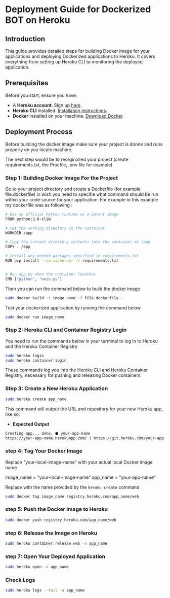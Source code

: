 # Deployment Guide for Dockerized BOT on Heroku

## Introduction
This guide provides detailed steps for building Docker image for your applications and deploying Dockerized applications to Heroku. It covers everything from setting up Heroku CLI to monitoring the deployed application.

## Prerequisites
Before you start, ensure you have:
- A **Heroku account**. Sign up [here](https://signup.heroku.com/).
- **Heroku CLI** installed. [Installation instructions](https://devcenter.heroku.com/articles/heroku-cli).
- **Docker** installed on your machine. [Download Docker](https://docs.docker.com/get-docker/).

## Deployment Process

Before building the docker image make sure your project is donne and runs properly on you locale machine.

The next step would be to reorginazed your project (create requirements.txt, the Procfile, .env file for example) 

### Step 1: Building Docker Image For the Project

Go to your project directory and create a Dockerfile (for example file.dockerfile) in wish you need to specifie what command should be run within your code source for your application.
For example in this example my dockerfile was as following :

```bash
# Use an official Python runtime as a parent image
FROM python:3.8-slim

# Set the working directory in the container
WORKDIR /app

# Copy the current directory contents into the container at /app
COPY . /app

# Install any needed packages specified in requirements.txt
RUN pip install --no-cache-dir -r requirements.txt


# Run app.py when the container launches
CMD ["python", "main.py"]

```

Then you can run the command below to build the docker image
```bash
sudo docker build -t image_name -f file.dockerfile .

```
Test your dockerized application by running the command below

```bash
sudo docker run image_name
```

### Step 2: Heroku CLI and Container Registry Login

You need to run the commands below in your terminal to log in to Heroku and the Heroku Container Registry

```bash
sudo heroku login
sudo heroku container:login
```

These commands log you into the Heroku CLI and Heroku Container Registry, necessary for pushing and releasing Docker containers.

### Step 3: Create a New Heroku Application


```bash
sudo heroku create app_name
```

This command will output the URL and repository for your new Heroku app, like so:

- **Expected Output**

```bash
Creating app... done, ⬢ your-app-name
https://your-app-name.herokuapp.com/ | https://git.heroku.com/your-app-name.git
```

### step 4: Tag Your Docker Image

Replace "your-local-image-name" with your actual local Docker image name

image_name = "your-local-image-name"
app_name = "your-app-name"  

Replace with the name provided by the `heroku create` command

```bash
sudo docker tag image_name registry.heroku.com/app_name/web
```

### step 5: Push the Docker Image to Heroku

```bash
sudo docker push registry.heroku.com/app_name/web
```

### step 6: Release the Image on Heroku

```bash
sudo heroku container:release web -a app_name
```
### step 7: Open Your Deployed Application

```bash
sudo heroku open -a app_name
```

### Check Logs

```bash
sudo heroku logs --tail -a app_name
```
